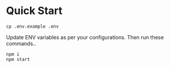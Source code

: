 # Quick Start
```
cp .env.example .env
```
Update ENV variables as per your configurations. Then run these commands..

```
npm i
npm start

```